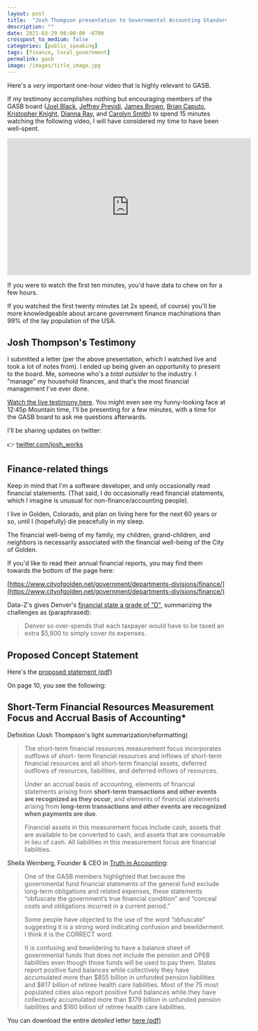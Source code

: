```yaml
---
layout: post
title:  "Josh Thompson presentation to Governmental Accounting Standards Board (GASB)"
description: ""
date: 2021-03-29 06:00:00 -0700
crosspost_to_medium: false
categories: [public_speaking]
tags: [finance, local_government]
permalink: gasb
image: /images/title_image.jpg
---
```


Here's a *very* important one-hour video that is highly relevant to GASB. 

If my testimony accomplishes nothing but encouraging members of the GASB board ([Joel Black](https://gasb.org/jsp/GASB/Page/GASBSectionPage&cid=1176174809353), [Jeffrey Previdi](https://gasb.org/jsp/GASB/Page/GASBSectionPage&cid=1176168267878), [James Brown](https://gasb.org/cs/ContentServer?c=Page&cid=1351027743303&d=&pagename=GASB%2FPage%2FGASBSectionPage), [Brian Caputo](https://gasb.org/jsp/GASB/Page/GASBSectionPage&cid=1176166159071), [Kristopher Knight](https://gasb.org/jsp/GASB/Page/GASBSectionPage&cid=1176169158822), [Dianna Ray](https://gasb.org/jsp/GASB/Page/GASBSectionPage&cid=1176174810508), and [Carolyn Smith](https://gasb.org/jsp/GASB/Page/GASBSectionPage&cid=1176172907886)) to spend 15 minutes watching the following video, I will have considered my time to have been well-spent.

<iframe width="560" height="315" src="https://www.youtube.com/embed/MeYHHIAkjus" title="YouTube video player" frameborder="0" allow="accelerometer; autoplay; clipboard-write; encrypted-media; gyroscope; picture-in-picture" allowfullscreen></iframe>

If you were to watch the first ten minutes, you'd have data to chew on for a few hours.

If you watched the first twenty minutes (at 2x speed, of course) you'll be more knowledgeable about arcane government finance machinations than 99% of the lay population of the USA. 

## Josh Thompson's Testimony

I submitted a letter (per the above presentation, which I watched live and took a lot of notes from). I ended up being given an opportunity to present to the board. Me, someone who's a _total outsider_ to the industry. I "manage" my household finances, and that's the most financial management I've ever done. 

[Watch the live testimony here](https://gasb.org/jsp/GASB/Page/GASBSectionPage&cid=1176163491510). You might even see my funny-looking face at 12:45p Mountain time, I'll be presenting for a few minutes, with a time for the GASB board to ask me questions afterwards.

I'll be sharing updates on twitter: 

👉 [twitter.com/josh_works](https://twitter.com/josh_works)

## Finance-related things

Keep in mind that I'm a software developer, and only occasionally read financial statements. (That said, I do occasionally read financial statements, which I imagine is unusual for non-finance/accounting people).

I live in Golden, Colorado, and plan on living here for the next 60 years or so, until I (hopefully) die peacefully in my sleep. 

The financial well-being of my family, my children, grand-children, and neighbors is necessarily associated with the financial well-being of the City of Golden.

If you'd like to read their annual financial reports, you may find them towards the bottom of the page here:

[https://www.cityofgolden.net/government/departments-divisions/finance/](https://www.cityofgolden.net/government/departments-divisions/finance/)

Data-Z's gives Denver's [financial state a grade of "D"](https://www.data-z.org/state_data_and_comparisons/city/denver), summarizing the challenges as (paraphrased):

> Denver so over-spends that each taxpayer would have to be taxed an extra $5,800 to simply cover its expenses. 

## Proposed Concept Statement

Here's the [proposed statement (pdf)](https://www.gasb.org/cs/Satellite?c=Document_C&cid=1176174822546&pagename=GASB%2FDocument_C%2FDocumentPage)

On page 10, you see the following: 

## Short-Term Financial Resources Measurement Focus and Accrual Basis of Accounting*

Definition (Josh Thompson's light summarization/reformatting)

> The short-term financial resources measurement focus incorporates outflows of short- term financial resources and inflows of short-term financial resources and all short-term financial assets, deferred outflows of resources, liabilities, and deferred inflows of resources. 
>
> Under an accrual basis of accounting, elements of financial statements arising from **short-term transactions and other events are recognized as they occur**, and elements of financial statements arising from **long-term transactions and other events are recognized when payments are due**. 
> 
> Financial assets in this measurement focus include cash, assets that are available to be converted to cash, and assets that are consumable in lieu of cash. All liabilities in this measurement focus are financial liabilities.


Sheila Weinberg, Founder & CEO in [Truth in Accounting](https://www.truthinaccounting.org/):

> One of the GASB members highlighted that because the governmental fund financial statements of the general fund exclude long-term obligations and related expenses, these statements “obfuscate the government’s true financial condition” and “conceal costs and obligations incurred in a current period.”
> 
> Some people have objected to the use of the word “obfuscate” suggesting it is a strong word indicating confusion and bewilderment. I think it is the CORRECT word.
> 
> It is confusing and bewildering to have a balance sheet of governmental funds that does not include the pension and OPEB liabilities even though those funds will be used to pay them. States report positive fund balances while collectively they have accumulated more than $855 billion in unfunded pension liabilities and $617 billion of retiree health care liabilities. Most of the 75 most populated cities also report positive fund balances while they have collectively accumulated more than $179 billion in unfunded pension liabilities and $160 billion of retiree health care liabilities.

You can download the entire _detailed_ letter [here (pdf)](/_data/sheila_weinberg_gasb_letter.pdf)
